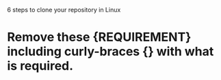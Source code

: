 6 steps to clone your repository in Linux
# Remove these {REQUIREMENT} including curly-braces {} with what is required. 
